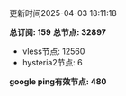 更新时间2025-04-03 18:11:18

**总订阅: 159**
**总节点: 32897**
- vless节点: 12560
- hysteria2节点: 6

**google ping有效节点: 480**
